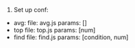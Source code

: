 1. Set up conf:
  * avg:
      file: avg.js
      params: []
  * top
      file: top.js
      params: [num] 
  * find
      file: find.js
      params: [condition, num]
